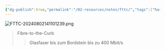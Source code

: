 ```yaml
---
{"dg-publish":true,"permalink":"/02-resources/notes/fttc/","tags":["hardware","netzwerk"]}
---
```


![FTTC-20240802141101239.png](/img/user/02%20-%20RESOURCES/Files/IMG/FTTC-20240802141101239.png)
>Fibre-to-the-Curb
>>Glasfaser bis zum Bordstein
>>bis zu 400 Mbit/s